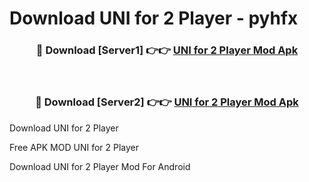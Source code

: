 # Download UNI for 2 Player - pyhfx



<div align="center">
<h3>🔴 Download [Server1] 👉👉 <a href="https://momento.my/?title=UNI_for_2_Player">UNI for 2 Player Mod Apk</a></h3><br>

<h3>🔴 Download [Server2] 👉👉 <a href="https://momento.my/?title=UNI_for_2_Player">UNI for 2 Player Mod Apk</a></h3>
</div>



Download UNI for 2 Player 

Free APK MOD UNI for 2 Player 

Download UNI for 2 Player Mod For Android
